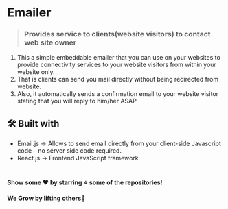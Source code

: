# Emailer 
> ### Provides service to clients(website visitors) to contact web site owner

1. This a simple embeddable emailer that you can use on your websites to provide connectivity services to your website visitors from within your website only.
1. That is clients can send you mail directly without being redirected from website.
1. Also, it automatically sends a confirmation email to your website visitor stating that you will reply to him/her ASAP

## 🛠️ Built with
* Email.js -> Allows to send email directly from your client-side Javascript code – no server side code required.
* React.js -> Frontend JavaScript framework

# 
__Show some ❤️ by starring ⭐ some of the repositories!__

**We Grow by lifting others🙂**